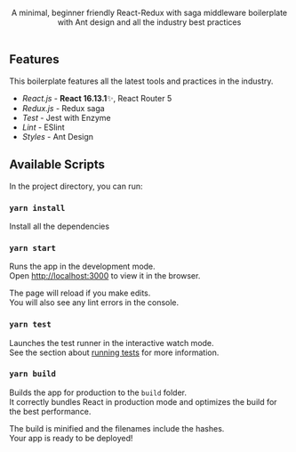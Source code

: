 
<br />

<div align="center">A minimal, beginner friendly React-Redux with saga middleware boilerplate with Ant design and all the industry best practices</div>

<br />

## Features

This boilerplate features all the latest tools and practices in the industry.

- _React.js_ - **React 16.13.1**✨, React Router 5
- _Redux.js_ - Redux saga
- _Test_ - Jest with Enzyme
- _Lint_ - ESlint
- _Styles_ - Ant Design

## Available Scripts

In the project directory, you can run:

### `yarn install`

Install all the dependencies

### `yarn start`

Runs the app in the development mode.<br />
Open [http://localhost:3000](http://localhost:3000) to view it in the browser.

The page will reload if you make edits.<br />
You will also see any lint errors in the console.

### `yarn test`

Launches the test runner in the interactive watch mode.<br />
See the section about [running tests](https://facebook.github.io/create-react-app/docs/running-tests) for more information.

### `yarn build`

Builds the app for production to the `build` folder.<br />
It correctly bundles React in production mode and optimizes the build for the best performance.

The build is minified and the filenames include the hashes.<br />
Your app is ready to be deployed!
